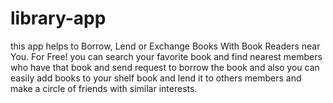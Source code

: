 # library-app
this app helps to Borrow, Lend or Exchange Books With Book Readers near You. For Free! you can search your favorite book and find nearest members who have that book and send request to borrow the book and also you can easily add books to your shelf book and lend it to others members and make a circle of friends with similar interests.
